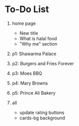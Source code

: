 # To-Do List

1. home page
    - New title
    - What is halal food
    - "Why me" section

2. p1: Shawarma Palace
3. p2: Burgers and Fries Forever 
4. p3: Moes BBQ
5. p4: Mary Browns
6. p5: Prince Ali Bakery

7. all
    - update rating buttons
    - cards-bg background